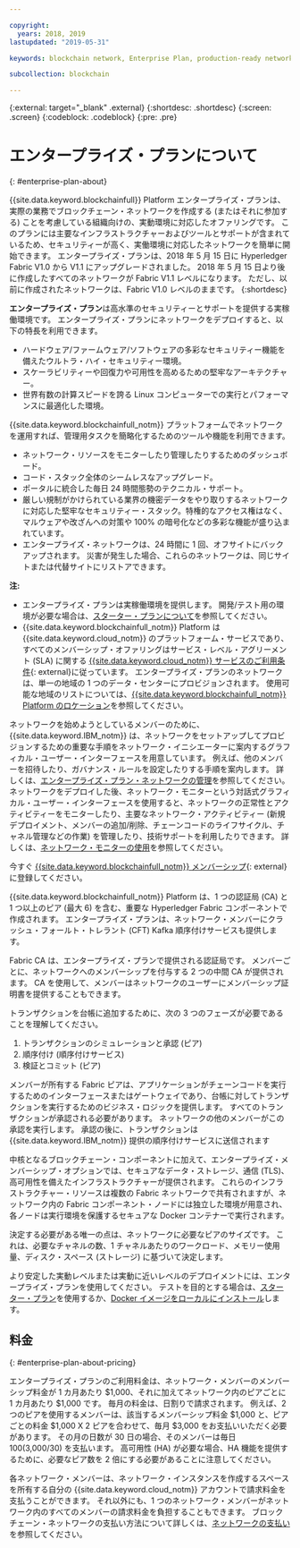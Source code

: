 ```yaml
---

copyright:
  years: 2018, 2019
lastupdated: "2019-05-31"

keywords: blockchain network, Enterprise Plan, production-ready network

subcollection: blockchain

---
```


{:external: target="_blank" .external}
{:shortdesc: .shortdesc}
{:screen: .screen}
{:codeblock: .codeblock}
{:pre: .pre}

# エンタープライズ・プランについて
{: #enterprise-plan-about}

<!--[placeholder] Enterprise Plan is deprecated on May 30. No new Enterprise Plan networks can be created then. Your existing networks are not affected, but you can use them and get IBM's support on them for only another 30 days. You might consider using {{site.data.keyword.blockchainfull_notm}} Platform free 2.0 beta instead.
{: note} -->

{{site.data.keyword.blockchainfull}} Platform エンタープライズ・プランは、実際の業務でブロックチェーン・ネットワークを作成する (またはそれに参加する) ことを考慮している組織向けの、実動環境に対応したオファリングです。 このプランには主要なインフラストラクチャーおよびツールとサポートが含まれているため、セキュリティーが高く、実働環境に対応したネットワークを簡単に開始できます。 エンタープライズ・プランは、2018 年 5 月 15 日に Hyperledger Fabric V1.0 から V1.1 にアップグレードされました。 2018 年 5 月 15 日より後に作成したすべてのネットワークが Fabric V1.1 レベルになります。 ただし、以前に作成されたネットワークは、Fabric V1.0 レベルのままです。
{:shortdesc}

**エンタープライズ・プラン**は高水準のセキュリティーとサポートを提供する実稼働環境です。 エンタープライズ・プランにネットワークをデプロイすると、以下の特長を利用できます。

* ハードウェア/ファームウェア/ソフトウェアの多彩なセキュリティー機能を備えたウルトラ・ハイ・セキュリティー環境。
* スケーラビリティーや回復力や可用性を高めるための堅牢なアーキテクチャー。
* 世界有数の計算スピードを誇る Linux コンピューターでの実行とパフォーマンスに最適化した環境。

{{site.data.keyword.blockchainfull_notm}} プラットフォームでネットワークを運用すれば、管理用タスクを簡略化するためのツールや機能を利用できます。

* ネットワーク・リソースをモニターしたり管理したりするためのダッシュボード。
* コード・スタック全体のシームレスなアップグレード。
* ポータルに統合した毎日 24 時間態勢のテクニカル・サポート。
* 厳しい規制がかけられている業界の機密データをやり取りするネットワークに対応した堅牢なセキュリティー・スタック。特権的なアクセス権はなく、マルウェアや改ざんへの対策や 100% の暗号化などの多彩な機能が盛り込まれています。
* エンタープライズ・ネットワークは、24 時間に 1 回、オフサイトにバックアップされます。 災害が発生した場合、これらのネットワークは、同じサイトまたは代替サイトにリストアできます。

**注:**
- エンタープライズ・プランは実稼働環境を提供します。 開発/テスト用の環境が必要な場合は、[スターター・プランについて](/docs/services/blockchain/starter_plan.html#starter-plan-about)を参照してください。
- {{site.data.keyword.blockchainfull_notm}} Platform は {{site.data.keyword.cloud_notm}} のプラットフォーム・サービスであり、すべてのメンバーシップ・オファリングはサービス・レベル・アグリーメント (SLA) に関する [{{site.data.keyword.cloud_notm}} サービスのご利用条件](http://www-03.ibm.com/software/sla/sladb.nsf/sla/bm){: external}に従っています。 エンタープライズ・プランのネットワークは、単一の地域の 1 つのデータ・センターにプロビジョンされます。 使用可能な地域のリストについては、[{{site.data.keyword.blockchainfull_notm}} Platform のロケーション](/docs/services/blockchain?topic=blockchain-ibp-regions-locations#ibp-regions-locations)を参照してください。

ネットワークを始めようとしているメンバーのために、{{site.data.keyword.IBM_notm}} は、ネットワークをセットアップしてプロビジョンするための重要な手順をネットワーク・イニシエーターに案内するグラフィカル・ユーザー・インターフェースを用意しています。 例えば、他のメンバーを招待したり、ガバナンス・ルールを設定したりする手順を案内します。 詳しくは、[エンタープライズ・プラン・ネットワークの管理](/docs/services/blockchain/get_start.html#getting-started-with-enterprise-plan)を参照してください。 ネットワークをデプロイした後、ネットワーク・モニターという対話式グラフィカル・ユーザー・インターフェースを使用すると、ネットワークの正常性とアクティビティーをモニターしたり、主要なネットワーク・アクティビティー (新規デプロイメント、メンバーの追加/削除、チェーンコードのライフサイクル、チャネル管理などの作業) を管理したり、技術サポートを利用したりできます。 詳しくは、[ネットワーク・モニターの使用](/docs/services/blockchain/v10_dashboard.html#ibp-dashboard)を参照してください。

今すぐ [{{site.data.keyword.blockchainfull_notm}} メンバーシップ](https://cloud.ibm.com/catalog/services/ibm-blockchain-5-prod){: external}に登録してください。

{{site.data.keyword.blockchainfull_notm}} Platform は、1 つの認証局 (CA) と 1 つ以上のピア (最大 6) を含む、重要な Hyperledger Fabric コンポーネントで作成されます。  エンタープライズ・プランは、ネットワーク・メンバーにクラッシュ・フォールト・トレラント (CFT) Kafka 順序付けサービスも提供します。

Fabric CA は、エンタープライズ・プランで提供される認証局です。 メンバーごとに、ネットワークへのメンバーシップを付与する 2 つの中間 CA が提供されます。 CA を使用して、メンバーはネットワークのユーザーにメンバーシップ証明書を提供することもできます。

トランザクションを台帳に追加するために、次の 3 つのフェーズが必要であることを理解してください。
1. トランザクションのシミュレーションと承認 (ピア)
2. 順序付け (順序付けサービス)
3. 検証とコミット (ピア)

メンバーが所有する Fabric ピアは、アプリケーションがチェーンコードを実行するためのインターフェースまたはゲートウェイであり、台帳に対してトランザクションを実行するためのビジネス・ロジックを提供します。 すべてのトランザクションが承認される必要があります。 ネットワークの他のメンバーがこの承認を実行します。 承認の後に、トランザクションは {{site.data.keyword.IBM_notm}} 提供の順序付けサービスに送信されます

中核となるブロックチェーン・コンポーネントに加えて、エンタープライズ・メンバーシップ・オプションでは、セキュアなデータ・ストレージ、通信 (TLS)、高可用性を備えたインフラストラクチャーが提供されます。  これらのインフラストラクチャー・リソースは複数の Fabric ネットワークで共有されますが、ネットワーク内の Fabric コンポーネント・ノードには独立した環境が用意され、各ノードは実行環境を保護するセキュアな Docker コンテナーで実行されます。

決定する必要がある唯一の点は、ネットワークに必要なピアのサイズです。 これは、必要なチャネルの数、1 チャネルあたりのワークロード、メモリー使用量、ディスク・スペース (ストレージ) に基づいて決定します。

より安定した実動レベルまたは実動に近いレベルのデプロイメントには、エンタープライズ・プランを使用してください。 テストを目的とする場合は、[スターター・プラン](/docs/services/blockchain/starter_plan.html#starter-plan-about)を使用するか、[Docker イメージをローカルにインストール](https://hyperledger-fabric.readthedocs.io/en/release-1.2/build_network.html)します。

<!--- The Enterprise plan provides the ordering service and CA. The membership fee is $1,000, and a per peer fee of $1,000 that is associated with the network. If you want to have high availability (HA), you must purchase an additional peer to provide the HA capabilities. For example, one organization (associated membership fee of $1,000) of two peers ($1,000 X 2 peers) with HA ($1,000 X 2 HA peers) requires a monthly charge of $5,000.  --->

## 料金
{: #enterprise-plan-about-pricing}

エンタープライズ・プランのご利用料金は、ネットワーク・メンバーのメンバーシップ料金が 1 カ月あたり $1,000、それに加えてネットワーク内のピアごとに 1 カ月あたり $1,000 です。  毎月の料金は、日割りで請求されます。  例えば、2 つのピアを使用するメンバーは、該当するメンバーシップ料金 $1,000 と、ピアごとの料金 $1,000 X 2 ピアを合わせて、毎月 $3,000 をお支払いいただく必要があります。  その月の日数が 30 日の場合、そのメンバーは毎日 $100 ($3,000/30) を支払います。  高可用性 (HA) が必要な場合、HA 機能を提供するために、必要なピア数を 2 倍にする必要があることに注意してください。

各ネットワーク・メンバーは、ネットワーク・インスタンスを作成するスペースを所有する自分の {{site.data.keyword.cloud_notm}} アカウントで請求料金を支払うことができます。 それ以外にも、1 つのネットワーク・メンバーがネットワーク内のすべてのメンバーの請求料金を負担することもできます。 ブロックチェーン・ネットワークの支払い方法について詳しくは、[ネットワークの支払い](/docs/services/blockchain/howto/paying_mode.html#paying-mode)を参照してください。
